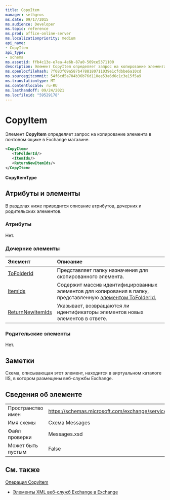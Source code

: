 ```yaml
---
title: CopyItem
manager: sethgros
ms.date: 09/17/2015
ms.audience: Developer
ms.topic: reference
ms.prod: office-online-server
ms.localizationpriority: medium
api_name:
- CopyItem
api_type:
- schema
ms.assetid: ffb4c13e-e7ea-4e6b-87a0-509ce5371100
description: Элемент CopyItem определяет запрос на копирование элемента в почтовом ящике в Exchange магазине.
ms.openlocfilehash: 7f083f09a587b4788180711039e1cfdbbe6a10cd
ms.sourcegitcommit: 54f6cd5a704b36b76d110ee53a6d6c1c3e15f5a9
ms.translationtype: MT
ms.contentlocale: ru-RU
ms.lasthandoff: 09/24/2021
ms.locfileid: "59529178"
---
```

# <a name="copyitem"></a>CopyItem

Элемент **CopyItem** определяет запрос на копирование элемента в почтовом ящике в Exchange магазине. 
  
```XML
<CopyItem>
   <ToFolderId/>
   <ItemIds/>
   <ReturnNewItemIds/>
</CopyItem>
```

 **CopyItemType**
## <a name="attributes-and-elements"></a>Атрибуты и элементы

В разделах ниже приводится описание атрибутов, дочерних и родительских элементов.
  
### <a name="attributes"></a>Атрибуты

Нет.
  
### <a name="child-elements"></a>Дочерние элементы

|**Элемент**|**Описание**|
|:-----|:-----|
|[ToFolderId](tofolderid.md) <br/> |Представляет папку назначения для скопированного элемента.  <br/> |
|[ItemIds](itemids.md) <br/> |Содержит массив идентифицированных элементов для копирования в папку, представленную [элементом ToFolderId.](tofolderid.md)  <br/> |
|[ReturnNewItemIds](returnnewitemids.md) <br/> |Указывает, возвращаются ли идентификаторы элементов новых элементов в ответе.  <br/> |
   
### <a name="parent-elements"></a>Родительские элементы

Нет.
  
## <a name="remarks"></a>Заметки

Схема, описывающая этот элемент, находится в виртуальном каталоге IIS, в котором размещены веб-службы Exchange.
  
## <a name="element-information"></a>Сведения об элементе

|||
|:-----|:-----|
|Пространство имен  <br/> |https://schemas.microsoft.com/exchange/services/2006/messages  <br/> |
|Имя схемы  <br/> |Схема Messages  <br/> |
|Файл проверки  <br/> |Messages.xsd  <br/> |
|Может быть пустым  <br/> |False  <br/> |
   
## <a name="see-also"></a>См. также



[Операция CopyItem](copyitem-operation.md)


- [Элементы XML веб-служб Exchange в Exchange](ews-xml-elements-in-exchange.md)

